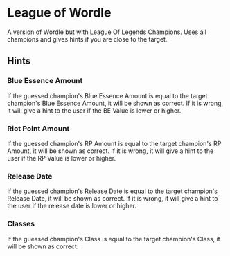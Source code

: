 # League of Wordle

A version of Wordle but with League Of Legends Champions.
Uses all champions and gives hints if you are close to the target.

## Hints

### Blue Essence Amount
If the guessed champion's Blue Essence Amount is equal to the target champion's Blue Essence Amount, it will be shown as correct. If it is wrong, it will give a hint to the user if the BE Value is lower or higher.

### Riot Point Amount
If the guessed champion's RP Amount is equal to the target champion's RP Amount, it will be shown as correct. If it is wrong, it will give a hint to the user if the RP Value is lower or higher.

### Release Date
If the guessed champion's Release Date is equal to the target champion's Release Date, it will be shown as correct. If it is wrong, it will give a hint to the user if the release date is lower or higher.

### Classes
If the guessed champion's Class is equal to the target champion's Class, it will be shown as correct.


